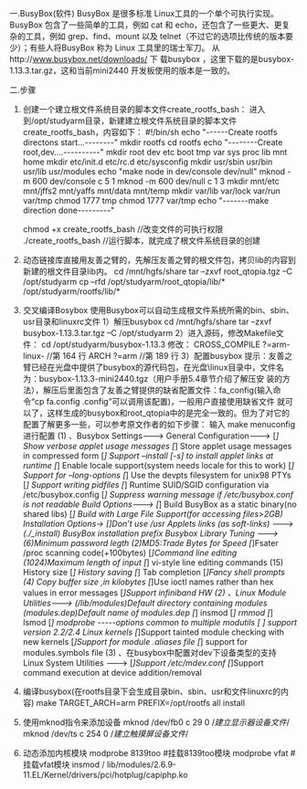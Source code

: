 一.BusyBox(软件)
BusyBox 是很多标准 Linux工具的一个单个可执行实现。BusyBox 包含了一些简单的工具，例如 cat 和 echo，还包含了一些更大、更复杂的工具，例如 
grep、find、mount 以及 telnet（不过它的选项比传统的版本要少）；有些人将BusyBox 称为 Linux 工具里的瑞士军刀。
从http://www.busybox.net/downloads/ 下 载busybox ，这里下载的是busybox-1.13.3.tar.gz，这和当前mini2440 开发板使用的版本是一致的。

二.步骤
1. 创建一个建立根文件系统目录的脚本文件create_rootfs_bash：
进入到/opt/studyarm目录，新建建立根文件系统目录的脚本文件create_rootfs_bash，内容如下：
	#!/bin/sh
	echo "------Create rootfs directons start...--------"
	mkdir rootfs
	cd rootfs
	echo "--------Create root,dev....----------"
	mkdir root dev etc boot tmp var sys proc lib mnt home
	mkdir etc/init.d etc/rc.d etc/sysconfig
	mkdir usr/sbin usr/bin usr/lib usr/modules
	echo "make node in dev/console dev/null"
	mknod -m 600 dev/console c 5 1
	mknod -m 600 dev/null c 1 3
	mkdir mnt/etc mnt/jffs2 mnt/yaffs mnt/data mnt/temp
	mkdir var/lib var/lock var/run var/tmp
	chmod 1777 tmp
	chmod 1777 var/tmp
	echo "-------make direction done---------"

	chmod +x create_rootfs_bash    //改变文件的可执行权限
	./create_rootfs_bash           //运行脚本，就完成了根文件系统目录的创建
2. 动态链接库直接用友善之臂的，先解压友善之臂的根文件包，拷贝lib的内容到新建的根文件目录lib内。
	cd /mnt/hgfs/share
	tar –zxvf root_qtopia.tgz –C /opt/studyarm
	cp –rfd /opt/studyarm/root_qtopia/lib/* /opt/studyarm/rootfs/lib/*
3. 交叉编译Bosybox
使用Busybox可以自动生成根文件系统所需的bin、sbin、usr目录和linuxrc文件
1）解压busybox
	cd /mnt/hgfs/share
	tar –zxvf busybox-1.13.3.tar.tgz –C /opt/studyarm
2）进入源码，修改Makefile文件：
	cd /opt/studyarm/busybox-1.13.3
	修改：
	CROSS_COMPILE ?=arm-linux- //第 164 行
	ARCH ?=arm //第 189 行
3）配置busybox
提示：友善之臂已经在光盘中提供了busybox的源代码包，在光盘\linux目录中，文件名为：busybox-1.13.3-mini2440.tgz（用户手册5.4章节介绍了解压安
装的方法），解压后里面包含了友善之臂提供的缺省配置文件：fa_config(输入命令“cp fa.config .config”可以调用该配置)，一般用户直接使用缺省文件
就可以了，这样生成的busybox和root_qtopia中的是完全一致的。但为了对它的配置了解更多一些，可以参考原文作者的如下步骤：
	输入 make menuconfig 进行配置
	(1) 、Busybox Settings--->
		General Configuration--->
		[*] Show verbose applet usage messages
		[*] Store applet usage messages in compressed form
		[*] Support –install [-s] to install applet links at runtime
		[*] Enable locale support(system needs locale for this to work)
		[*] Support for –long-options
		[*] Use the devpts filesystem for unix98 PTYs
		[*] Support writing pidfiles
		[*] Runtime SUID/SGID configuration via /etc/busybox.config
		[*] Suppress warning message if /etc/busybox.conf is not readable
		Build Options--->
		[*] Build BusyBox as a static binary(no shared libs)
		[*] Build with Large File Support(for accessing files>2GB)
		Installation Options->
		[]Don’t use /usr
		Applets links (as soft-links) --->
		(./_install) BusyBox installation prefix
		Busybox Library Tuning --->
		(6)Minimum password legth
		(2)MD5:Trade Bytes for Speed
		[*]Fsater /proc scanning code(+100bytes)
		[*]Command line editing
		(1024)Maximum length of input
		[*] vi-style line editing commands
		(15) History size
		[*] History saving
		[*] Tab completion
		[*]Fancy shell prompts
		(4) Copy buffer size ,in kilobytes
		[*]Use ioctl names rather than hex values in error messages
		[*]Support infiniband HW
	(2) 、Linux Module Utilities--->
		(/lib/modules)Default directory containing modules
		(modules.dep)Default name of modules.dep
		[*] insmod
		[*] rmmod
		[*] lsmod
		[*] modprobe
		-----options common to multiple modutils
		[ ] support version 2.2/2.4 Linux kernels
		[*]Support tainted module checking with new kernels
		[*]Support for module .aliases file
		[*] support for modules.symbols file
	(3) 、在busybox中配置对dev下设备类型的支持
		Linux System Utilities --->
		[*]Support /etc/mdev.conf
		[*]Support command execution at device addition/removal
4. 编译busybox(在rootfs目录下会生成目录bin、sbin、usr和文件linuxrc的内容)
	make TARGET_ARCH=arm PREFIX=/opt/rootfs all install
5. 使用mknod指令来添加设备
	mknod /dev/fb0 c 29 0 /*建立显示器设备文件*/
	mknod /dev/ts c 254 0 /*建立触摸屏设备文件*/
6. 动态添加内核模块
	modprobe 8139too #挂载8139too模块
	modprobe vfat #挂载vfat模块
	insmod / lib/modules/2.6.9-11.EL/Kernel/drivers/pci/hotplug/capiphp.ko